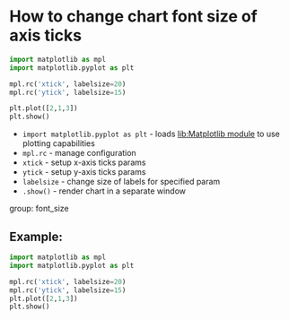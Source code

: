 # How to change chart font size of axis ticks

```python
import matplotlib as mpl
import matplotlib.pyplot as plt

mpl.rc('xtick', labelsize=20)
mpl.rc('ytick', labelsize=15)

plt.plot([2,1,3])
plt.show()
```

- `import matplotlib.pyplot as plt` - loads [lib:Matplotlib module](python-matplotlib/how-to-install-matplotlib-python-lib-in-ubuntu-ubuntuversion) to use plotting capabilities
- `mpl.rc` - manage configuration
- `xtick` - setup x-axis ticks params
- `ytick` - setup y-axis ticks params
- `labelsize` - change size of labels for specified param
- `.show()` - render chart in a separate window

group: font_size

## Example: 
```python
import matplotlib as mpl
import matplotlib.pyplot as plt

mpl.rc('xtick', labelsize=20)
mpl.rc('ytick', labelsize=15)
plt.plot([2,1,3])
plt.show()
```

